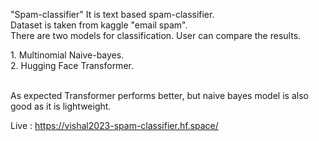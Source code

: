 "Spam-classifier" 
It is text based spam-classifier.<br>
Dataset is taken from kaggle "email spam".<br>
There are two models for classification. User can compare the results. <br>
<p> 1. Multinomial Naive-bayes.<br>
2. Hugging Face Transformer.
</p>
<br>
As expected Transformer performs better, but naive bayes model is also good as it is lightweight.
<br>

Live : https://vishal2023-spam-classifier.hf.space/
